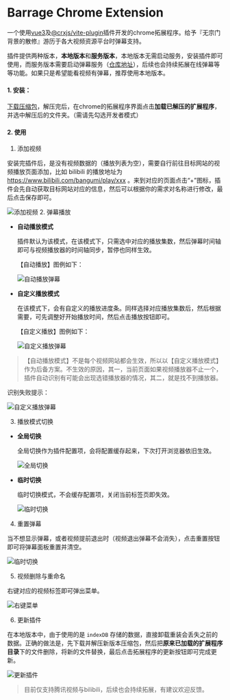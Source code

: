 # Barrage Chrome Extension

一个使用[vue3](https://cn.vuejs.org/)及[@crxjs/vite-plugin](https://github.com/crxjs/chrome-extension-tools)插件开发的chrome拓展程序。给予『无宗门背景的散修』游历于各大视频资源平台时弹幕支持。

插件提供两种版本，**本地版本**和**服务版本**，本地版本无需启动服务，安装插件即可使用，而服务版本需要启动弹幕服务（[仓库地址](https://github.com/moyu-king/barrage-service)），后续也会持续拓展在线弹幕等等功能。如果只是希望能看视频有弹幕，推荐使用本地版本。

#### 1. 安装：
[下载压缩包](https://github.com/moyu-king/barrage-chrome-extension/releases)，解压完后，在chrome的拓展程序界面点击**加载已解压的扩展程序**，并选中解压后的文件夹。（需请先勾选开发者模式）

#### 2. 使用
1. 添加视频

安装完插件后，是没有视频数据的（播放列表为空），需要自行前往目标网站的视频播放页面添加，比如 bilibili 的播放地址为 https://www.bilibili.com/bangumi/play/xxx 。来到对应的页面点击“+”图标，插件会先自动获取目标网站对应的信息，然后可以根据你的需求对名称进行修改，最后点击保存即可。

![添加视频](/images/add.png)
2. 弹幕播放
- **自动播放模式**

  插件默认为该模式，在该模式下，只需选中对应的播放集数，然后弹幕时间轴即可与视频播放器的时间轴同步，暂停也同样生效。

  【自动播放】图例如下：

  ![自动播放弹幕](/images/auto-barrage.png)

- **自定义播放模式**

  在该模式下，会有自定义的播放进度条。同样选择对应播放集数后，然后根据需要，可先调整好开始播放时间，然后点击播放按钮即可。

  【自定义播放】图例如下：

  ![自定义播放弹幕](/images/custom-barrage.png)

> 【自动播放模式】不是每个视频网站都会生效，所以以【自定义播放模式】作为后备方案。不生效的原因，其一，当前页面如果视频播放器不止一个，插件自动识别有可能会出现选错播放器的情况，其二，就是找不到播放器。

识别失败提示：

![自定义播放弹幕](/images/error-tip.png)

3. 播放模式切换

- **全局切换**

  全局切换作为插件配置项，会将配置缓存起来，下次打开浏览器依旧生效。

  ![全局切换](/images/global-switch-mode.png)

- **临时切换**

  临时切换模式，不会缓存配置项，关闭当前标签页即失效。

  ![临时切换](/images/switch-mode.png)

4. 重置弹幕

  当不想显示弹幕，或者视频提前退出时（视频退出弹幕不会消失），点击重置按钮即可将弹幕面板重置并清空。

  ![临时切换](/images/reset.png)

5. 视频删除与重命名

  右键对应的视频标签即可弹出菜单。

  ![右键菜单](/images/context-menu.png)

6. 更新插件

在本地版本中，由于使用的是 `indexDB` 存储的数据，直接卸载重装会丢失之前的数据。正确的做法是，先下载并解压新版本压缩包，然后把**原来已加载的扩展程序目录**下的文件删除，将新的文件替换，最后点击拓展程序的更新按钮即可完成更新。

![更新插件](/images/update.png)
> 目前仅支持腾讯视频与bilibili，后续也会持续拓展，有建议欢迎反馈。
